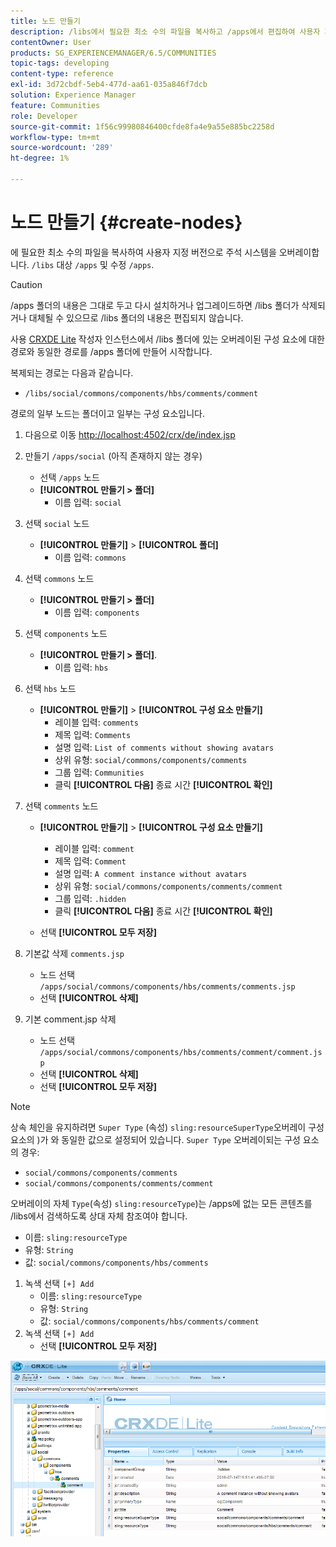 ```yaml
---
title: 노드 만들기
description: /libs에서 필요한 최소 수의 파일을 복사하고 /apps에서 편집하여 사용자 지정 버전으로 주석 시스템을 오버레이하는 방법에 대해 알아봅니다.
contentOwner: User
products: SG_EXPERIENCEMANAGER/6.5/COMMUNITIES
topic-tags: developing
content-type: reference
exl-id: 3d72cbdf-5eb4-477d-aa61-035a846f7dcb
solution: Experience Manager
feature: Communities
role: Developer
source-git-commit: 1f56c99980846400cfde8fa4e9a55e885bc2258d
workflow-type: tm+mt
source-wordcount: '289'
ht-degree: 1%

---
```


# 노드 만들기 {#create-nodes}

에 필요한 최소 수의 파일을 복사하여 사용자 지정 버전으로 주석 시스템을 오버레이합니다. `/libs` 대상 `/apps` 및 수정 `/apps`.

>[!CAUTION]
>
>/apps 폴더의 내용은 그대로 두고 다시 설치하거나 업그레이드하면 /libs 폴더가 삭제되거나 대체될 수 있으므로 /libs 폴더의 내용은 편집되지 않습니다.

사용 [CRXDE Lite](../../help/sites-developing/developing-with-crxde-lite.md) 작성자 인스턴스에서 /libs 폴더에 있는 오버레이된 구성 요소에 대한 경로와 동일한 경로를 /apps 폴더에 만들어 시작합니다.

복제되는 경로는 다음과 같습니다.

* `/libs/social/commons/components/hbs/comments/comment`

경로의 일부 노드는 폴더이고 일부는 구성 요소입니다.

1. 다음으로 이동 [http://localhost:4502/crx/de/index.jsp](http://localhost:4502/crx/de/index.jsp)
1. 만들기 `/apps/social` (아직 존재하지 않는 경우)
   * 선택 `/apps` 노드
   * **[!UICONTROL 만들기 > 폴더]**
      * 이름 입력: `social`
1. 선택 `social` 노드
   * **[!UICONTROL 만들기]** > **[!UICONTROL 폴더]**
      * 이름 입력: `commons`
1. 선택 `commons` 노드
   * **[!UICONTROL 만들기 > 폴더]**
      * 이름 입력: `components`
1. 선택 `components` 노드
   * **[!UICONTROL 만들기 > 폴더]**.
      * 이름 입력: `hbs`
1. 선택 `hbs` 노드
   * **[!UICONTROL 만들기]** > **[!UICONTROL 구성 요소 만들기]**
      * 레이블 입력: `comments`
      * 제목 입력: `Comments`
      * 설명 입력: `List of comments without showing avatars`
      * 상위 유형: `social/commons/components/comments`
      * 그룹 입력: `Communities`
      * 클릭 **[!UICONTROL 다음]** 종료 시간 **[!UICONTROL 확인]**
1. 선택 `comments` 노드

   * **[!UICONTROL 만들기]** > **[!UICONTROL 구성 요소 만들기]**

      * 레이블 입력: `comment`
      * 제목 입력: `Comment`
      * 설명 입력: `A comment instance without avatars`
      * 상위 유형: `social/commons/components/comments/comment`
      * 그룹 입력: `.hidden`
      * 클릭 **[!UICONTROL 다음]** 종료 시간 **[!UICONTROL 확인]**
   * 선택 **[!UICONTROL 모두 저장]**
1. 기본값 삭제 `comments.jsp`
   * 노드 선택 `/apps/social/commons/components/hbs/comments/comments.jsp`
   * 선택 **[!UICONTROL 삭제]**
1. 기본 comment.jsp 삭제
   * 노드 선택 `/apps/social/commons/components/hbs/comments/comment/comment.jsp`
   * 선택 **[!UICONTROL 삭제]**
   * 선택 **[!UICONTROL 모두 저장]**

>[!NOTE]
>
>상속 체인을 유지하려면 `Super Type` (속성) `sling:resourceSuperType`오버레이 구성 요소의 )가 와 동일한 값으로 설정되어 있습니다. `Super Type` 오버레이되는 구성 요소의 경우:
>
>* `social/commons/components/comments`
>* `social/commons/components/comments/comment`

오버레이의 자체 `Type`(속성) `sling:resourceType`)는 /apps에 없는 모든 콘텐츠를 /libs에서 검색하도록 상대 자체 참조여야 합니다.
* 이름: `sling:resourceType`
* 유형: `String`
* 값: `social/commons/components/hbs/comments`

1. 녹색 선택 `[+] Add`
   * 이름: `sling:resourceType`
   * 유형: `String`
   * 값: `social/commons/components/hbs/comments/comment`
1. 녹색 선택 `[+] Add`
   * 선택 **[!UICONTROL 모두 저장]**

![노드 만들기](assets/create-nodes.png)
